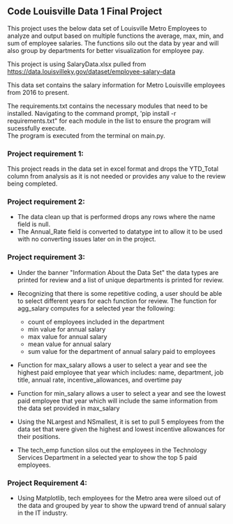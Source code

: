 ## Code Louisville Data 1 Final Project 
This project uses the below data set of Louisville Metro Employees to analyze and output based on multiple functions the average, max, min, and sum of employee salaries.  The functions silo out the data by year and will also group by departments for better visualization for employee pay.  

This project is using SalaryData.xlsx pulled from https://data.louisvilleky.gov/dataset/employee-salary-data

This data set contains the salary information for Metro Louisville employees from 2016 to present. 

The requirements.txt contains the necessary modules that need to be installed.  Navigating to the command prompt, 'pip install -r requirements.txt" for each module in the list to ensure the program will sucessfully execute.  
The program is executed from the terminal on main.py. 

### Project requirement 1:
This project reads in the data set in excel format and drops the YTD_Total column from analysis as it is not needed or provides any value to the review being completed. 

### Project requirement 2: 
* The data clean up that is performed drops any rows where the name field is null. 
* The Annual_Rate field is converted to datatype int to allow it to be used with no converting issues later on in the project. 

### Project requirement 3: 
* Under the banner "Information About the Data Set" the data types are printed for review and a list of unique departments is printed for review. 

* Recognizing that there is some repetitive coding, a user should be able to select different years for each function for review. The function for agg_salary computes for a selected year the following: 
    * count of employees included in the department
    * min value for annual salary
    * max value for annual salary
    * mean value for annual salary
    * sum value for the department of annual salary paid to employees

* Function for max_salary allows a user to select a year and see the highest paid employee that year which includes: name, department, job title, annual rate, incentive_allowances, and overtime pay

* Function for min_salary allows a user to select a year and see the lowest paid employee that year which will include the same information from the data set provided in max_salary

* Using the NLargest and NSmallest, it is set to pull 5 employees from the data set that were given the highest and lowest incentive allowances for their positions. 

* The tech_emp function silos out the employees in the Technology Services Department in a selected year to show the top 5 paid employees. 


### Project Requirement 4: 
* Using Matplotlib, tech employees for the Metro area were siloed out of the data and grouped by year to show the upward trend of annual salary in the IT industry. 
